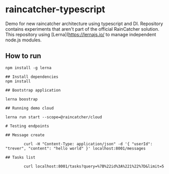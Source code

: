 # raincatcher-typescript
Demo for new raincatcher architecture using typescript and DI.
Repository contains experiments that aren't part of the official RainCatcher solution.
This repository using [Lerna](https://lernajs.io/ to manage independent node.js modules. 


## How to run

```
npm install -g lerna

## Install dependencies
npm install

## Bootstrap application

lerna boostrap

## Running demo cloud

lerna run start --scope=@raincatcher/cloud

# Testing endpoints

## Message create

        curl -H "Content-Type: application/json" -d '{ "userId": "trever", "content": "hello world" }' localhost:8001/messages

## Tasks list

        curl localhost:8001/tasks?query=%7B%22id%3A%221%22%7D&limit=5
